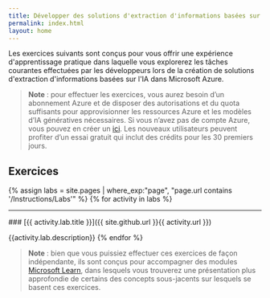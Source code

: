 ```yaml
---
title: Développer des solutions d'extraction d'informations basées sur l'IA dans Azure
permalink: index.html
layout: home
---
```


Les exercices suivants sont conçus pour vous offrir une expérience d'apprentissage pratique dans laquelle vous explorerez les tâches courantes effectuées par les développeurs lors de la création de solutions d'extraction d'informations basées sur l'IA dans Microsoft Azure.

> **Note** : pour effectuer les exercices, vous aurez besoin d’un abonnement Azure et de disposer des autorisations et du quota suffisants pour approvisionner les ressources Azure et les modèles d’IA génératives nécessaires. Si vous n’avez pas de compte Azure, vous pouvez en créer un [ici](https://azure.microsoft.com/free). Les nouveaux utilisateurs peuvent profiter d’un essai gratuit qui inclut des crédits pour les 30 premiers jours.

## Exercices

{% assign labs = site.pages | where_exp:"page", "page.url contains '/Instructions/Labs'" %} {% for activity in labs  %}
<hr>
### [{{ activity.lab.title }}]({{ site.github.url }}{{ activity.url }})

{{activity.lab.description}} {% endfor %}

> **Note** : bien que vous puissiez effectuer ces exercices de façon indépendante, ils sont conçus pour accompagner des modules [Microsoft Learn](https://learn.microsoft.com/training/paths/ai-extract-information/), dans lesquels vous trouverez une présentation plus approfondie de certains des concepts sous-jacents sur lesquels se basent ces exercices.

